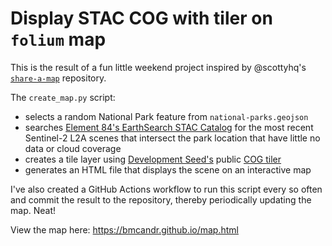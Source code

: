 # Display STAC COG with tiler on `folium` map

This is the result of a fun little weekend project inspired by @scottyhq's [`share-a-map`](https://github.com/scottyhq/share-a-map) repository.

The `create_map.py` script:

* selects a random National Park feature from `national-parks.geojson`
* searches [Element 84's EarthSearch STAC Catalog]("https://earth-search.aws.element84.com/v1") for the most recent Sentinel-2 L2A scenes that intersect the park location that have little no data or cloud coverage
* creates a tile layer using [Development Seed's](https://developmentseed.org/) public [COG tiler](https://cogeo.xyz/)
* generates an HTML file that displays the scene on an interactive map


I've also created a GitHub Actions workflow to run this script every so often and commit the result to the repository, thereby periodically updating the map. Neat!

View the map here: https://bmcandr.github.io/map.html
